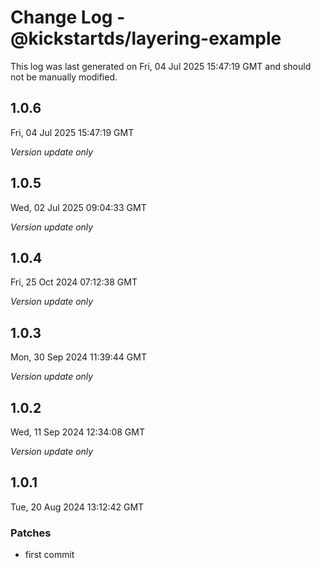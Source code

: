 # Change Log - @kickstartds/layering-example

This log was last generated on Fri, 04 Jul 2025 15:47:19 GMT and should not be manually modified.

## 1.0.6
Fri, 04 Jul 2025 15:47:19 GMT

_Version update only_

## 1.0.5
Wed, 02 Jul 2025 09:04:33 GMT

_Version update only_

## 1.0.4
Fri, 25 Oct 2024 07:12:38 GMT

_Version update only_

## 1.0.3
Mon, 30 Sep 2024 11:39:44 GMT

_Version update only_

## 1.0.2
Wed, 11 Sep 2024 12:34:08 GMT

_Version update only_

## 1.0.1
Tue, 20 Aug 2024 13:12:42 GMT

### Patches

- first commit

